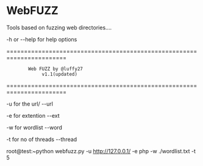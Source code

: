 # WebFUZZ

Tools based on fuzzing web directories....


-h or --help for help options

=======================================================================


			Web FUZZ by @luffy27
			     v1.1(updated)

=======================================================================

-u for the url/ --url

-e for extention --ext

-w for wordlist --word

-t for no of threads --thread

root@test:~python webfuzz.py  -u http://127.0.0.1/  -e php  -w ./wordlist.txt  -t 5
